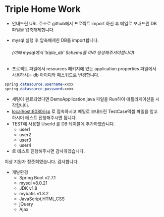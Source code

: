 # Triple Home Work

* 안내드린 URL 주소로 github에서 프로젝트 import 하신 후
메일로 보내드린 DB 파일을 압축해제합니다.

* mysql 실행 후 압축해제한 DB를 import합니다.
  ######     (이때 mysql에서 'triple_db' Schema를 미리 생성해주셔야합니다) 
  
* 프로젝트 파일에서 resources 패키지에 있는 application.properties 파일에서
사용하시는 db 아이디와 패스워드로 변경합니다.
```java
spring.datasource.username=xxxx
spring.datasource.password=xxxx
```
* 세팅이 완료되었다면 DemoApplication.java 파일을 Run하여 애플리케이션을 시작합니다.
* [localhost:8080/jsp](localhost:8080/jsp) 로 접속하시고 메일로 보내드린 TestCase엑셀 파일을 참고하시어 테스트 진행해주시면 됩니다.
* TEST에 사용할 UserId 를 DB 테이블에 추가하였습니다.
  * user1
  * user2
  * user3
  * user4
* 로 테스트 진행해주시면 감사하겠습니다.

이상 지원자 정준희였습니다. 감사합니다.

* 개발환경
  * Spring Boot v2.7.1 
  * mysql v8.0.21
  * JDK v1.8
  * mybatis v1.3.2
  * JavaScript,HTML,CSS
  * jQuery
  * Ajax
